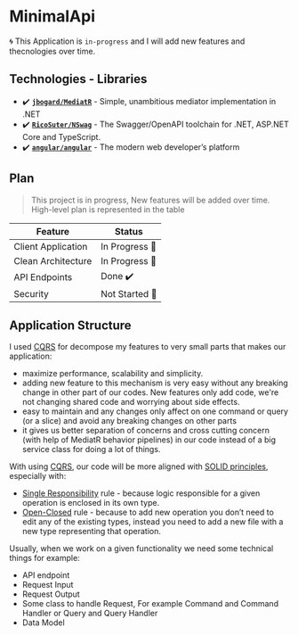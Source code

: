 # MinimalApi

🌀 This Application is `in-progress` and I will add new features and thecnologies over time. 

## Technologies - Libraries

- ✔️ **[`jbogard/MediatR`](https://github.com/jbogard/MediatR)** - Simple, unambitious mediator implementation in .NET
- ✔️ **[`RicoSuter/NSwag`](https://github.com/RicoSuter/NSwag)** - The Swagger/OpenAPI toolchain for .NET, ASP.NET Core and TypeScript.
- ✔️ **[`angular/angular`](https://github.com/angular/angular)** - The modern web developer’s platform

## Plan
> This project is in progress, New features will be added over time.
High-level plan is represented in the table

| Feature | Status |
| ------- | ------ |
| Client Application | In Progress 👷‍ |
| Clean Architecture | In Progress 👷‍ |
| API Endpoints | Done ✔️ |
| Security | Not Started 🚩 |

## Application Structure

I used [CQRS](https://www.eventecommerce.com/cqrs-pattern) for decompose my features to very small parts that makes our application:

- maximize performance, scalability and simplicity.
- adding new feature to this mechanism is very easy without any breaking change in other part of our codes. New features only add code, we're not changing shared code and worrying about side effects.
- easy to maintain and any changes only affect on one command or query (or a slice) and avoid any breaking changes on other parts
- it gives us better separation of concerns and cross cutting concern (with help of MediatR behavior pipelines) in our code instead of a big service class for doing a lot of things.

With using [CQRS](https://event-driven.io/en/cqrs_facts_and_myths_explained/), our code will be more aligned with [SOLID principles](https://en.wikipedia.org/wiki/SOLID), especially with:

- [Single Responsibility](https://en.wikipedia.org/wiki/Single-responsibility_principle) rule - because logic responsible for a given operation is enclosed in its own type.
- [Open-Closed](https://en.wikipedia.org/wiki/Open%E2%80%93closed_principle) rule - because to add new operation you don’t need to edit any of the existing types, instead you need to add a new file with a new type representing that operation.

Usually, when we work on a given functionality we need some technical things for example:

- API endpoint
- Request Input
- Request Output
- Some class to handle Request, For example Command and Command Handler or Query and Query Handler
- Data Model

